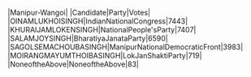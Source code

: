  
|Manipur-Wangoi|
|Candidate|Party|Votes|
|OINAMLUKHOISINGH|IndianNationalCongress|7443|
|KHURAIJAMLOKENSINGH|NationalPeople'sParty|7407|
|SALAMJOYSINGH|BharatiyaJanataParty|6590|
|SAGOLSEMACHOUBASINGH|ManipurNationalDemocraticFront|3983|
|MOIRANGMAYUMTHOIBASINGH|LokJanShaktiParty|719|
|NoneoftheAbove|NoneoftheAbove|83|
